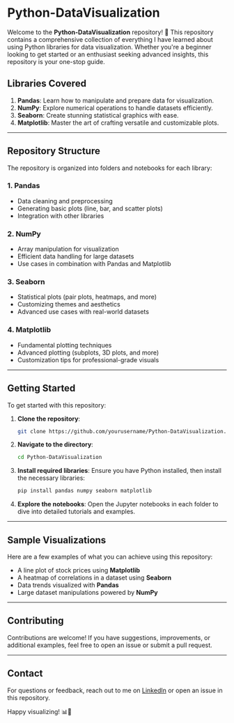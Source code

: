 # Python-DataVisualization

Welcome to the **Python-DataVisualization** repository! 🎉 This repository contains a comprehensive collection of everything I have learned about using Python libraries for data visualization. Whether you're a beginner looking to get started or an enthusiast seeking advanced insights, this repository is your one-stop guide.

## Libraries Covered

1. **Pandas**: Learn how to manipulate and prepare data for visualization.
2. **NumPy**: Explore numerical operations to handle datasets efficiently.
3. **Seaborn**: Create stunning statistical graphics with ease.
4. **Matplotlib**: Master the art of crafting versatile and customizable plots.

---

## Repository Structure

The repository is organized into folders and notebooks for each library:

### 1. **Pandas**
- Data cleaning and preprocessing
- Generating basic plots (line, bar, and scatter plots)
- Integration with other libraries

### 2. **NumPy**
- Array manipulation for visualization
- Efficient data handling for large datasets
- Use cases in combination with Pandas and Matplotlib

### 3. **Seaborn**
- Statistical plots (pair plots, heatmaps, and more)
- Customizing themes and aesthetics
- Advanced use cases with real-world datasets

### 4. **Matplotlib**
- Fundamental plotting techniques
- Advanced plotting (subplots, 3D plots, and more)
- Customization tips for professional-grade visuals

---

## Getting Started

To get started with this repository:

1. **Clone the repository**:
    ```bash
    git clone https://github.com/yourusername/Python-DataVisualization.git
    ```

2. **Navigate to the directory**:
    ```bash
    cd Python-DataVisualization
    ```

3. **Install required libraries**:
    Ensure you have Python installed, then install the necessary libraries:
    ```bash
    pip install pandas numpy seaborn matplotlib
    ```

4. **Explore the notebooks**:
    Open the Jupyter notebooks in each folder to dive into detailed tutorials and examples.

---

## Sample Visualizations

Here are a few examples of what you can achieve using this repository:

- A line plot of stock prices using **Matplotlib**
- A heatmap of correlations in a dataset using **Seaborn**
- Data trends visualized with **Pandas**
- Large dataset manipulations powered by **NumPy**

---

## Contributing

Contributions are welcome! If you have suggestions, improvements, or additional examples, feel free to open an issue or submit a pull request.

---

## Contact

For questions or feedback, reach out to me on [LinkedIn](https://www.linkedin.com/in/TheMuazAshraf/) or open an issue in this repository.

Happy visualizing! 📊🎨
